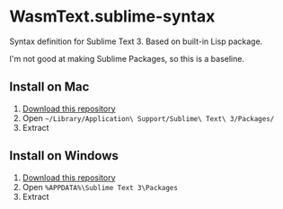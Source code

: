 # WasmText.sublime-syntax

Syntax definition for Sublime Text 3. Based on built-in Lisp package.

I'm not good at making Sublime Packages, so this is a baseline.

## Install on Mac

1. [Download this repository](https://github.com/Snack-X/WasmText.sublime-syntax/archive/master.zip)
2. Open `~/Library/Application\ Support/Sublime\ Text\ 3/Packages/`
3. Extract

## Install on Windows

1. [Download this repository](https://github.com/Snack-X/WasmText.sublime-syntax/archive/master.zip)
2. Open `%APPDATA%\Sublime Text 3\Packages`
3. Extract

